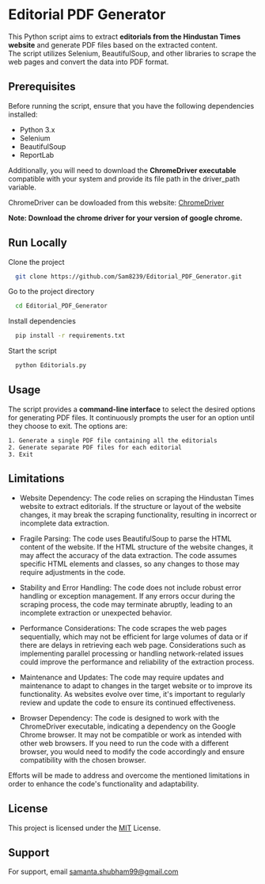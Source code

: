 
# Editorial PDF Generator 

This Python script aims to extract **editorials from the Hindustan Times website** and generate PDF files based on the extracted content.  
The script utilizes Selenium, BeautifulSoup, and other libraries to scrape the web pages and convert the data into PDF format.
## Prerequisites

Before running the script, ensure that you have the following dependencies installed:

- Python 3.x
- Selenium
- BeautifulSoup
- ReportLab

Additionally, you will need to download the **ChromeDriver executable** compatible with your system and provide its file path in the driver_path variable.

ChromeDriver can be dowloaded from this website:
[ChromeDriver](https://chromedriver.chromium.org/downloads)

**Note: Download the chrome driver for your version of google chrome.**
## Run Locally

Clone the project

```bash
  git clone https://github.com/Sam8239/Editorial_PDF_Generator.git
```

Go to the project directory

```bash
  cd Editorial_PDF_Generator
```

Install dependencies

```bash
  pip install -r requirements.txt
```

Start the script

```bash
  python Editorials.py
```


## Usage

The script provides a **command-line interface** to select the desired options for generating PDF files. It continuously prompts the user for an option until they choose to exit. The options are:
        
    1. Generate a single PDF file containing all the editorials
    2. Generate separate PDF files for each editorial
    3. Exit


## Limitations

- Website Dependency: The code relies on scraping the Hindustan Times website to extract editorials. If the structure or layout of the website changes, it may break the scraping functionality, resulting in incorrect or incomplete data extraction.

- Fragile Parsing: The code uses BeautifulSoup to parse the HTML content of the website. If the HTML structure of the website changes, it may affect the accuracy of the data extraction. The code assumes specific HTML elements and classes, so any changes to those may require adjustments in the code.

- Stability and Error Handling: The code does not include robust error handling or exception management. If any errors occur during the scraping process, the code may terminate abruptly, leading to an incomplete extraction or unexpected behavior.

- Performance Considerations: The code scrapes the web pages sequentially, which may not be efficient for large volumes of data or if there are delays in retrieving each web page. Considerations such as implementing parallel processing or handling network-related issues could improve the performance and reliability of the extraction process.

- Maintenance and Updates: The code may require updates and maintenance to adapt to changes in the target website or to improve its functionality. As websites evolve over time, it's important to regularly review and update the code to ensure its continued effectiveness.

- Browser Dependency: The code is designed to work with the ChromeDriver executable, indicating a dependency on the Google Chrome browser. It may not be compatible or work as intended with other web browsers. If you need to run the code with a different browser, you would need to modify the code accordingly and ensure compatibility with the chosen browser.

Efforts will be made to address and overcome the mentioned limitations in order to enhance the code's functionality and adaptability.
## License

This project is licensed under the [MIT](https://choosealicense.com/licenses/mit/) License.


## Support

For support, email samanta.shubham99@gmail.com

